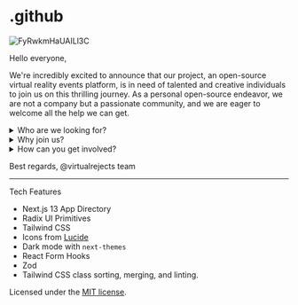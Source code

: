 # .github

![FyRwkmHaUAILl3C](https://github.com/virtualrejects/open-beta/assets/40698300/8437bcb5-dfcf-4159-82d3-5f9580bf1e74)

Hello everyone,

We're incredibly excited to announce that our project, an open-source virtual reality events platform, is in need of talented and creative individuals to join us on this thrilling journey. As a personal open-source endeavor, we are not a company but a passionate community, and we are eager to welcome all the help we can get.

<details><summary> Who are we looking for?</summary>
<p>

We firmly believe that diversity fuels innovation. Whether you're a social butterfly with an extensive network of contacts, a skilled designer with an eye for captivating aesthetics, a brilliant developer who can bring virtual worlds to life, or a dedicated moderator with a passion for fostering a welcoming community, we invite people from all backgrounds to become a part of our collaborative project.

</p>
</details>

<details><summary>Why join us?</summary>
<p>

Our open-source project is all about coming together to create something remarkable. By joining our community, you'll have the chance to:

- Make a difference: Contribute to an open-source initiative that aims to enhance virtual reality events and experiences for all.
- Connect with like-minded enthusiasts: Engage with a network of passionate individuals who share your love for virtual reality and VRChat.
- Have a say in our community: We value every member's input and actively involve our contributors in shaping and running the Discord server community.
- Enjoy cool Discord roles: As an active participant, you'll be rewarded with special roles recognizing your contributions and showcasing your involvement.

</p>
</details> 

<details><summary>How can you get involved?</summary>
<p>

As an open-source project, we're eager to have you on board. To get started, simply add one of us on Discord and send a direct message. Don't hesitate to introduce yourself and let us know what aspect of the project excites you the most and how you'd like to contribute.

![image](https://github.com/virtualrejects/open-beta/assets/40698300/223668c8-f2b6-403d-9d04-fa5c6fbe8db3)

We truly value each person's involvement and are grateful for all the help we can get.

</p>
</details> 

Best regards,
@virtualrejects team

<hr />

Tech Features
- Next.js 13 App Directory
- Radix UI Primitives
- Tailwind CSS
- Icons from [Lucide](https://lucide.dev)
- Dark mode with `next-themes`
- React Form Hooks
- Zod
- Tailwind CSS class sorting, merging, and linting.

Licensed under the [MIT license](https://github.com/shadcn/ui/blob/main/LICENSE.md).
